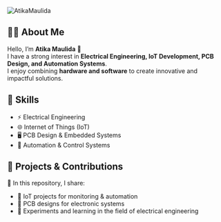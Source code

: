 ![AtikaMaulida](C:\Users\ASUS\Desktop\AtikaMaulida04\github-header-banneratika.png)

## 👩‍💻 About Me
Hello, I’m **Atika Maulida** 👋  
I have a strong interest in **Electrical Engineering, IoT Development, PCB Design, and Automation Systems**.  
I enjoy combining **hardware and software** to create innovative and impactful solutions. 

## 🔧 Skills
- ⚡ Electrical Engineering  
- 🌐 Internet of Things (IoT)  
- 🖥️ PCB Design & Embedded Systems  
- 🤖 Automation & Control Systems  

## 🚀 Projects & Contributions
📂 In this repository, I share:  
- 🔹 IoT projects for monitoring & automation  
- 🔹 PCB designs for electronic systems  
- 🔹 Experiments and learning in the field of electrical engineering  
<!--
**AtikaMaulida/AtikaMaulida** is a ✨ _special_ ✨ repository because its `README.md` (this file) appears on your GitHub profile.

Here are some ideas to get you started:

- 🔭 I’m currently working on ...
- 🌱 I’m currently learning ...
- 👯 I’m looking to collaborate on ...
- 🤔 I’m looking for help with ...
- 💬 Ask me about ...
- 📫 How to reach me: ...
- 😄 Pronouns: ...
- ⚡ Fun fact: ...
-->
